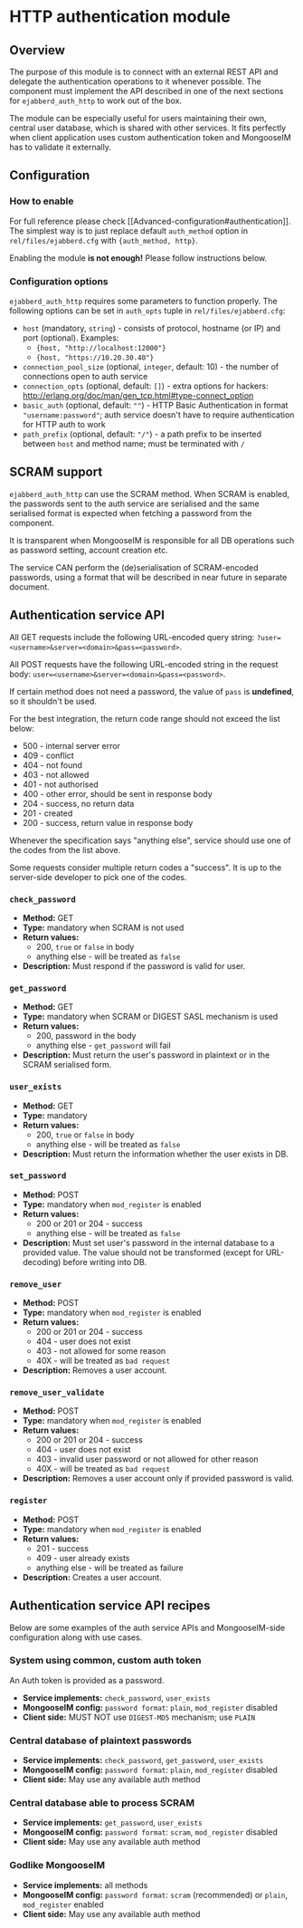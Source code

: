 # HTTP authentication module

## Overview

The purpose of this module is to connect with an external REST API and delegate the authentication operations to it whenever possible. The component must implement the API described in one of the next sections for `ejabberd_auth_http` to work out of the box.

The module can be especially useful for users maintaining their own, central user database, which is shared with other services. It fits perfectly when client application uses custom authentication token and MongooseIM has to validate it externally.

## Configuration

### How to enable

For full reference please check [[Advanced-configuration#authentication]]. The simplest way is to just replace default `auth_method` option in `rel/files/ejabberd.cfg` with `{auth_method, http}`.

Enabling the module **is not enough!** Please follow instructions below.

### Configuration options

`ejabberd_auth_http` requires some parameters to function properly. The following options can be set in `auth_opts` tuple in `rel/files/ejabberd.cfg`:

* `host` (mandatory, `string`) - consists of protocol, hostname (or IP) and port (optional). Examples:
  * `{host, "http://localhost:12000"}`
  * `{host, "https://10.20.30.40"}`
* `connection_pool_size` (optional, `integer`, default: 10) - the number of connections open to auth service
* `connection_opts` (optional, default: `[]`) - extra options for hackers: http://erlang.org/doc/man/gen_tcp.html#type-connect_option
* `basic_auth` (optional, default: `""`) - HTTP Basic Authentication in format `"username:password"`; auth service doesn't have to require authentication for HTTP auth to work
* `path_prefix` (optional, default: `"/"`) - a path prefix to be inserted between `host` and method name; must be terminated with `/`

## SCRAM support

`ejabberd_auth_http` can use the SCRAM method. When SCRAM is enabled, the passwords sent to the auth service are serialised and the same serialised format is expected when fetching a password from the component.

It is transparent when MongooseIM is responsible for all DB operations such as password setting, account creation etc.

The service CAN perform the (de)serialisation of SCRAM-encoded passwords, using a format that will be described in near future in separate document.

## Authentication service API

All GET requests include the following URL-encoded query string: `?user=<username>&server=<domain>&pass=<password>`.

All POST requests have the following URL-encoded string in the request body: `user=<username>&server=<domain>&pass=<password>`.

If certain method does not need a password, the value of `pass` is **undefined**, so it shouldn't be used.

For the best integration, the return code range should not exceed the list below:

* 500 - internal server error
* 409 - conflict
* 404 - not found
* 403 - not allowed
* 401 - not authorised
* 400 - other error, should be sent in response body
* 204 - success, no return data
* 201 - created
* 200 - success, return value in response body

Whenever the specification says "anything else", service should use one of the codes from the list above.

Some requests consider multiple return codes a "success". It is up to the server-side developer to pick one of the codes.

### `check_password`

* **Method:** GET
* **Type:** mandatory when SCRAM is not used
* **Return values:**
  * 200, `true` or `false` in body
  * anything else - will be treated as `false`
* **Description:** Must respond if the password is valid for user.

### `get_password`

* **Method:** GET
* **Type:** mandatory when SCRAM or DIGEST SASL mechanism is used
* **Return values:**
  * 200, password in the body
  * anything else - `get_password` will fail
* **Description:** Must return the user's password in plaintext or in the SCRAM serialised form.

### `user_exists`

* **Method:** GET
* **Type:** mandatory
* **Return values:**
  * 200, `true` or `false` in body
  * anything else - will be treated as `false`
* **Description:** Must return the information whether the user exists in DB.

### `set_password`

* **Method:** POST
* **Type:** mandatory when `mod_register` is enabled
* **Return values:**
  * 200 or 201 or 204 - success
  * anything else - will be treated as `false`
* **Description:** Must set user's password in the internal database to a provided value. The value should not be transformed (except for URL-decoding) before writing into DB.

### `remove_user`

* **Method:** POST
* **Type:** mandatory when `mod_register` is enabled
* **Return values:**
  * 200 or 201 or 204 - success
  * 404 - user does not exist
  * 403 - not allowed for some reason
  * 40X - will be treated as `bad request`
* **Description:** Removes a user account.

### `remove_user_validate`

* **Method:** POST
* **Type:** mandatory when `mod_register` is enabled
* **Return values:**
  * 200 or 201 or 204 - success
  * 404 - user does not exist
  * 403 - invalid user password or not allowed for other reason
  * 40X - will be treated as `bad request`
* **Description:** Removes a user account only if provided password is valid.

### `register`

* **Method:** POST
* **Type:** mandatory when `mod_register` is enabled
* **Return values:**
  * 201 - success
  * 409 - user already exists
  * anything else - will be treated as failure
* **Description:** Creates a user account.

## Authentication service API recipes

Below are some examples of the auth service APIs and MongooseIM-side configuration along with use cases.

### System using common, custom auth token

An Auth token is provided as a password.

* **Service implements:** `check_password`, `user_exists`
* **MongooseIM config:** `password format`: `plain`, `mod_register` disabled
* **Client side:** MUST NOT use `DIGEST-MD5` mechanism; use `PLAIN`

### Central database of plaintext passwords

* **Service implements:** `check_password`, `get_password`, `user_exists`
* **MongooseIM config:** `password format`: `plain`, `mod_register` disabled
* **Client side:** May use any available auth method

### Central database able to process SCRAM

* **Service implements:** `get_password`, `user_exists`
* **MongooseIM config:** `password format`: `scram`, `mod_register` disabled
* **Client side:** May use any available auth method

### Godlike MongooseIM

* **Service implements:** all methods
* **MongooseIM config:** `password format`: `scram` (recommended) or `plain`, `mod_register` enabled
* **Client side:** May use any available auth method